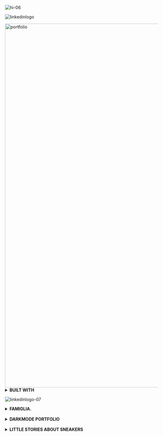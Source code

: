![hi-06](https://github.com/Alicexplore/Alicexplore/assets/102388803/aa82310a-5f78-4a30-89db-099ac9d9fbeb)

![linkedinlogo](https://github.com/user-attachments/assets/317c72dd-72a0-413c-910f-5828cf476ca3)

<img width="1200px" alt="portfolio" src="https://github.com/user-attachments/assets/b5fae5b5-28e2-4270-a1db-c910eb8b5c4d" />

<details> 
<summary><b>BUILT WITH</b></summary>
 
[![My Skills](https://skillicons.dev/icons?i=vite,react,tailwind,js,html,css,vscode,github,git)](https://skillicons.dev)

</details>

![linkedinlogo-07](https://github.com/Alicexplore/Alicexplore/assets/102388803/6e656bf4-adc6-4cd7-a72f-10a652e0fa76)

<details>
<summary><b> FAMIGLIA. <!-- { DESIGNED && DEVELOPED } --> </b></summary>

<br />

<img width="1200px" alt="Capture d’écran 2023-04-13 à 19 04 53" src="https://user-images.githubusercontent.com/102388803/231833260-6d375913-b7f9-4327-ad5c-4c7c0be734ad.png">

<details>
 
<summary><b>BUILT WITH </b></summary> 

[![My Skills](https://skillicons.dev/icons?i=react,tailwind,vite,js,html,css,vscode,ai,figma,github,git)](https://skillicons.dev)

</details>

<details>
 
<summary><b>REPOSIT</b></summary> 

https://github.com/Alicexplore/The_Famiglia_Project

</details>

</details>

<br />

<details>
<summary><b> DARKMODE PORTFOLIO <!-- { DESIGNED && DEVELOPED } --> </b></summary>

  <br />
  
<img width="1200px" alt="Capture d’écran 2023-07-20 à 14 56 39" src="https://github.com/Alicexplore/Alicexplore/assets/102388803/54ec30d2-cd1f-41ac-891f-7d9aa607a530">

<details>

<summary><b>BUILT WITH</b></summary> 

[![My Skills](https://skillicons.dev/icons?i=react,tailwind,vite,js,html,css,vscode,ai,figma,github,git)](https://skillicons.dev)

</details>

<details>
 
<summary><b>REPOSIT</b></summary> 

https://github.com/Alicexplore/The_Portfolio_Project

</details>

<details>
 
<summary><b>WEBSITE</b></summary> 

https://the-portfolio-project.vercel.app/

</details>


</details>

<br />

<details>

<summary><b> LITTLE STORIES ABOUT SNEAKERS</b></summary>


<br />

<img width="1200px" alt="Capture d’écran 2023-04-01 à 20 31 27" src="https://user-images.githubusercontent.com/102388803/229308368-be4de66b-c54c-49e5-b453-ba959c44f569.png"> 

<details>

<summary><b>BUILT WITH</b></summary> 

[![My Skills](https://skillicons.dev/icons?i=react,tailwind,vite,js,html,css,vscode,ai,figma,github,git)](https://skillicons.dev)

</details>

<details>
 
<summary><b>REPOSIT</b></summary> 

https://github.com/Alicexplore/The_Sneakers_Project

</details>

</details>
